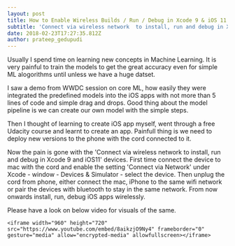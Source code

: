 ```yaml
---
layout: post
title: How to Enable Wireless Builds / Run / Debug in Xcode 9 & iOS 11
subtitle: 'Connect via wireless network  to install, run and debug in Xcode 9 and iOS11 '
date: 2018-02-23T17:27:35.812Z
author: prateep_gedupudi
---
```

Usually I spend time on learning new concepts in Machine Learning. It is very painful to train the models to get the great accuracy even for simple ML alogorithms until unless we have a huge datset. 

I saw a demo from WWDC session on core ML, how easily they were integrated the predefined models into the iOS apps with not more than 5 lines of code and simple drag and drops. Good thing about the model pipeline is we can create our own model with the simple steps. 

Then I thought of learning to create iOS app myself, went through a free Udacity course and learnt to create an app. Painfull thing is we need to deploy  new versions to the phone with the cord connected to it. 

Now the pain is gone with the 'Connect via wireless network  to install, run and debug in Xcode 9 and iOS11' devices. First time connect the device to mac with the cord and enable the setting 'Connect via Network' under Xcode - window - Devices & Simulator - select the device. Then unplug the cord from phone, either connect the mac, iPhone to the same wifi network or pair the devices with bluetooth to stay in the same network. From now onwards install, run, debug iOS apps wirelessly. 

Please have a look on below video for visuals of the same.

<div class="embed-responsive embed-responsive-16by9">

```
<iframe width="960" height="720" src="https://www.youtube.com/embed/8aikzjO9Ny4" frameborder="0" gesture="media" allow="encrypted-media" allowfullscreen></iframe>
```

</div>
